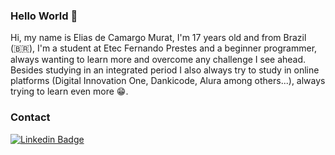 ### Hello World 👋

Hi, my name is Elias de Camargo Murat, I'm 17 years old and from Brazil (🇧🇷), I'm a student at Etec Fernando Prestes and a beginner programmer, always wanting to learn more and overcome any challenge I see ahead. Besides studying in an integrated period I also always try to study in online platforms (Digital Innovation One, Dankicode, Alura among others...), always trying to learn even more 😁.

### Contact

[![Linkedin Badge](https://img.shields.io/badge/-LinkedIn-blue?style=flat-square&logo=Linkedin&logoColor=white&link=https://www.linkedin.com/in/elias-murat-41ba691a8/)](https://www.linkedin.com/in/elias-murat-41ba691a8/)

